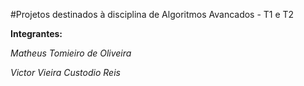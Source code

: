 #Projetos destinados à disciplina de Algoritmos Avancados - T1 e T2

**Integrantes:**

_Matheus Tomieiro de Oliveira_

_Victor Vieira Custodio Reis_

